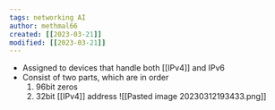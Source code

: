 ```yaml
---
tags: networking AI 
author: methmal66
created: [[2023-03-21]]
modified: [[2023-03-21]]
---
```

- Assigned to devices that handle both [[IPv4]] and IPv6
- Consist of two parts, which are in order
	1. 96bit zeros
	2. 32bit [[IPv4]] address
![[Pasted image 20230312193433.png]]